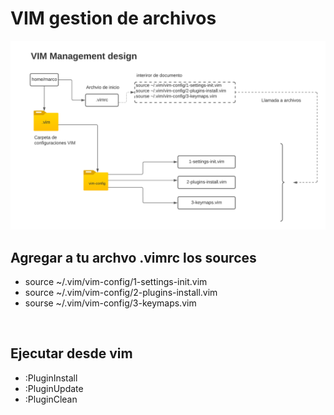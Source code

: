 # VIM gestion de archivos
![vim](https://raw.githubusercontent.com/marco-jaram/Images-Readme/main/Configuracion%20VIM.png)
<br>
## Agregar a tu archvo .vimrc los sources


* source ~/.vim/vim-config/1-settings-init.vim
* source ~/.vim/vim-config/2-plugins-install.vim
* sourse ~/.vim/vim-config/3-keymaps.vim
<br>

## Ejecutar desde vim


* :PluginInstall
* :PluginUpdate
* :PluginClean




